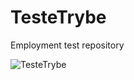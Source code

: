 # TesteTrybe
Employment test repository


![TesteTrybe](https://user-images.githubusercontent.com/61027045/203659213-c7e756e3-9cc7-4995-9cc6-953d1f581619.png)
